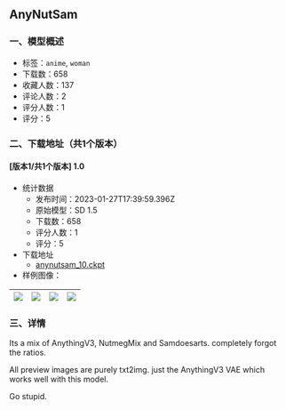 ## AnyNutSam
### 一、模型概述

- 标签：`anime`, `woman`
- 下载数：658
- 收藏人数：137
- 评论人数：2
- 评分人数：1
- 评分：5

### 二、下载地址（共1个版本）

#### [版本1/共1个版本] 1.0

- 统计数据
  - 发布时间：2023-01-27T17:39:59.396Z
  - 原始模型：SD 1.5
  - 下载数：658
  - 评分人数：1
  - 评分：5
- 下载地址
  - [anynutsam_10.ckpt](https://civitai.com/api/download/models/2250)
- 样例图像：

| <img src="https://image.civitai.com/xG1nkqKTMzGDvpLrqFT7WA/338a5db1-81cf-43dd-be34-b28f5e482000/width=450/53691.jpeg" /> | <img src="https://image.civitai.com/xG1nkqKTMzGDvpLrqFT7WA/123d31aa-e1d6-4854-8261-34286de7b600/width=450/53689.jpeg" /> | <img src="https://image.civitai.com/xG1nkqKTMzGDvpLrqFT7WA/1d630739-f2b4-4602-ae5f-aca788aa1d00/width=450/53690.jpeg" /> | <img src="https://image.civitai.com/xG1nkqKTMzGDvpLrqFT7WA/b294ef56-7336-4a88-f3b5-f888263ac300/width=450/53685.jpeg" /> |
| ---- | ---- | ---- | ---- |


### 三、详情
<p>Its a mix of AnythingV3, NutmegMix and Samdoesarts. completely forgot the ratios. </p><p>All preview images are purely txt2img. just the AnythingV3 VAE which works well with this model.</p><p>Go stupid.</p>